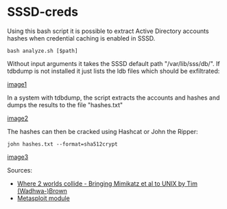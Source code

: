 # SSSD-creds

Using this bash script it is possible to extract Active Directory accounts hashes when credential caching is enabled in SSSD.

```
bash analyze.sh [$path]
```

Without input arguments it takes the SSSD default path "/var/lib/sss/db/". If tdbdump is not installed it just lists the ldb files which should be exfiltrated:

[image1](https://raw.githubusercontent.com/ricardojoserf/ricardojoserf.github.io/master/images/SSSD-creds/image1.png)


In a system with tdbdump, the script extracts the accounts and hashes and dumps the results to the file "hashes.txt"

[image2](https://raw.githubusercontent.com/ricardojoserf/ricardojoserf.github.io/master/images/SSSD-creds/image2.png)

The hashes can then be cracked using Hashcat or John the Ripper:

```
john hashes.txt --format=sha512crypt
```

[image3](https://raw.githubusercontent.com/ricardojoserf/ricardojoserf.github.io/master/images/SSSD-creds/image3.png)

Sources:

- [Where 2 worlds collide - Bringing Mimikatz et al to UNIX by Tim (Wadhwa-)Brown](https://i.blackhat.com/eu-18/Wed-Dec-5/eu-18-Wadhwa-Brown-Where-2-Worlds-Collide-Bringing-Mimikatz-et-al-to-UNIX.pdf)
- [Metasploit module](https://github.com/CiscoCXSecurity/linikatz/blob/master/red/metasploit-framework/unix_cached_ad_hashes.rb)
